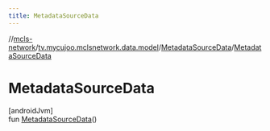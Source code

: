 ```yaml
---
title: MetadataSourceData
---
```

//[mcls-network](../../../index.html)/[tv.mycujoo.mclsnetwork.data.model](../index.html)/[MetadataSourceData](index.html)/[MetadataSourceData](-metadata-source-data.html)



# MetadataSourceData



[androidJvm]\
fun [MetadataSourceData](-metadata-source-data.html)()




